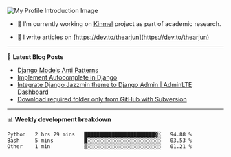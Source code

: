 ![My Profile Introduction Image](https://i.ibb.co/tLFZ15Q/gh.png)

- 🔭 I’m currently working on [Kinmel](https://github.com/thearjun/kinmel) project as part of academic research.

- 📝 I write articles on [https://dev.to/thearjun](https://dev.to/thearjun)

-------

📕 **Latest Blog Posts**
<!-- BLOG-POST-LIST:START -->
- [Django Models Anti Patterns](https://dev.to/thearjun/django-models-anti-patterns-1ma1)
- [Implement Autocomplete in Django](https://dev.to/thearjun/implement-autocomplete-in-django-3h20)
- [Integrate Django Jazzmin theme to Django Admin | AdminLTE Dashboard](https://dev.to/thearjun/integrate-django-jazzmin-theme-to-django-admin-adminlte-dashboard-5aao)
- [Download required folder only from GitHub with Subversion](https://dev.to/thearjun/download-required-folder-only-from-github-with-subversion-2gpc)
<!-- BLOG-POST-LIST:END -->

-------

📊 **Weekly development breakdown**
<!--START_SECTION:waka-->
```text
Python   2 hrs 29 mins   ███████████████████████▓░   94.88 % 
Bash     5 mins          █░░░░░░░░░░░░░░░░░░░░░░░░   03.53 % 
Other    1 min           ▒░░░░░░░░░░░░░░░░░░░░░░░░   01.21 % 
```
<!--END_SECTION:waka-->
<img src='https://profile-counter.glitch.me/thearjun/count.svg' width='0px'>
